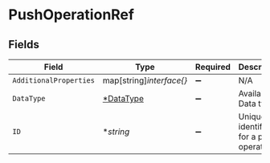 # PushOperationRef


## Fields

| Field                                        | Type                                         | Required                                     | Description                                  | Example                                      |
| -------------------------------------------- | -------------------------------------------- | -------------------------------------------- | -------------------------------------------- | -------------------------------------------- |
| `AdditionalProperties`                       | map[string]*interface{}*                     | :heavy_minus_sign:                           | N/A                                          |                                              |
| `DataType`                                   | [*DataType](../../models/shared/datatype.md) | :heavy_minus_sign:                           | Available Data types                         | invoices                                     |
| `ID`                                         | **string*                                    | :heavy_minus_sign:                           | Unique identifier for a push operation.      |                                              |